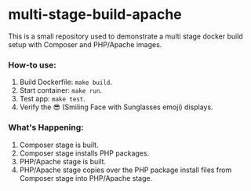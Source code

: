 # multi-stage-build-apache

This is a small repository used to demonstrate a multi stage docker build setup with Composer and PHP/Apache images.

### How-to use:

1. Build Dockerfile: `make build`.
1. Start container: `make run`.
1. Test app: `make test`.
1. Verify the :sunglasses: (Smiling Face with Sunglasses emoji) displays. 

### What's Happening:

1. Composer stage is built.
1. Composer stage installs PHP packages.
1. PHP/Apache stage is built.
1. PHP/Apache stage copies over the PHP package install files from Composer stage into PHP/Apache stage.